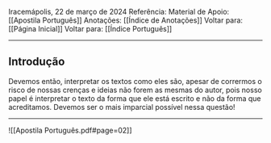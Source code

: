 Iracemápolis, 22 de março de 2024
Referência:
Material de Apoio: [[Apostila Português]]
Anotações: [[Índice de Anotações]]
Voltar para: [[Página Inicial]]
Voltar para: [[Índice Português]]
___________________
## Introdução
Devemos então, interpretar os textos como eles são, apesar de corrermos o risco de nossas crenças e ideias não forem as mesmas do autor, pois nosso papel é interpretar o texto da forma que ele está escrito e não da forma que acreditamos. Devemos ser o mais imparcial possível nessa questão!
___________________

![[Apostila Português.pdf#page=02]]

